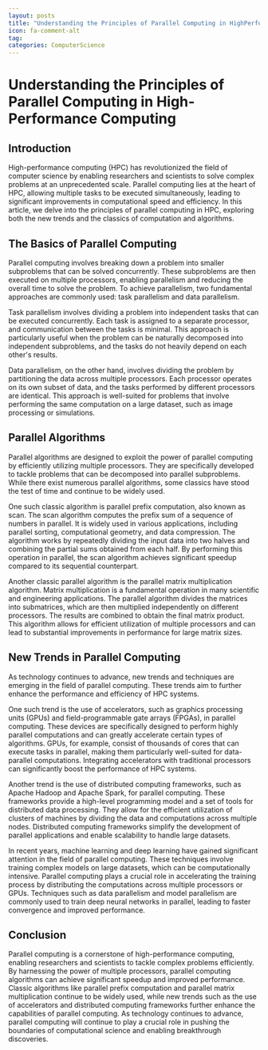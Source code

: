 ```yaml
---
layout: posts
title: "Understanding the Principles of Parallel Computing in HighPerformance Computing"
icon: fa-comment-alt
tag:      
categories: ComputerScience
---
```



# Understanding the Principles of Parallel Computing in High-Performance Computing

## Introduction
High-performance computing (HPC) has revolutionized the field of computer science by enabling researchers and scientists to solve complex problems at an unprecedented scale. Parallel computing lies at the heart of HPC, allowing multiple tasks to be executed simultaneously, leading to significant improvements in computational speed and efficiency. In this article, we delve into the principles of parallel computing in HPC, exploring both the new trends and the classics of computation and algorithms.

## The Basics of Parallel Computing
Parallel computing involves breaking down a problem into smaller subproblems that can be solved concurrently. These subproblems are then executed on multiple processors, enabling parallelism and reducing the overall time to solve the problem. To achieve parallelism, two fundamental approaches are commonly used: task parallelism and data parallelism.

Task parallelism involves dividing a problem into independent tasks that can be executed concurrently. Each task is assigned to a separate processor, and communication between the tasks is minimal. This approach is particularly useful when the problem can be naturally decomposed into independent subproblems, and the tasks do not heavily depend on each other's results.

Data parallelism, on the other hand, involves dividing the problem by partitioning the data across multiple processors. Each processor operates on its own subset of data, and the tasks performed by different processors are identical. This approach is well-suited for problems that involve performing the same computation on a large dataset, such as image processing or simulations.

## Parallel Algorithms
Parallel algorithms are designed to exploit the power of parallel computing by efficiently utilizing multiple processors. They are specifically developed to tackle problems that can be decomposed into parallel subproblems. While there exist numerous parallel algorithms, some classics have stood the test of time and continue to be widely used.

One such classic algorithm is parallel prefix computation, also known as scan. The scan algorithm computes the prefix sum of a sequence of numbers in parallel. It is widely used in various applications, including parallel sorting, computational geometry, and data compression. The algorithm works by repeatedly dividing the input data into two halves and combining the partial sums obtained from each half. By performing this operation in parallel, the scan algorithm achieves significant speedup compared to its sequential counterpart.

Another classic parallel algorithm is the parallel matrix multiplication algorithm. Matrix multiplication is a fundamental operation in many scientific and engineering applications. The parallel algorithm divides the matrices into submatrices, which are then multiplied independently on different processors. The results are combined to obtain the final matrix product. This algorithm allows for efficient utilization of multiple processors and can lead to substantial improvements in performance for large matrix sizes.

## New Trends in Parallel Computing
As technology continues to advance, new trends and techniques are emerging in the field of parallel computing. These trends aim to further enhance the performance and efficiency of HPC systems.

One such trend is the use of accelerators, such as graphics processing units (GPUs) and field-programmable gate arrays (FPGAs), in parallel computing. These devices are specifically designed to perform highly parallel computations and can greatly accelerate certain types of algorithms. GPUs, for example, consist of thousands of cores that can execute tasks in parallel, making them particularly well-suited for data-parallel computations. Integrating accelerators with traditional processors can significantly boost the performance of HPC systems.

Another trend is the use of distributed computing frameworks, such as Apache Hadoop and Apache Spark, for parallel computing. These frameworks provide a high-level programming model and a set of tools for distributed data processing. They allow for the efficient utilization of clusters of machines by dividing the data and computations across multiple nodes. Distributed computing frameworks simplify the development of parallel applications and enable scalability to handle large datasets.

In recent years, machine learning and deep learning have gained significant attention in the field of parallel computing. These techniques involve training complex models on large datasets, which can be computationally intensive. Parallel computing plays a crucial role in accelerating the training process by distributing the computations across multiple processors or GPUs. Techniques such as data parallelism and model parallelism are commonly used to train deep neural networks in parallel, leading to faster convergence and improved performance.

## Conclusion
Parallel computing is a cornerstone of high-performance computing, enabling researchers and scientists to tackle complex problems efficiently. By harnessing the power of multiple processors, parallel computing algorithms can achieve significant speedup and improved performance. Classic algorithms like parallel prefix computation and parallel matrix multiplication continue to be widely used, while new trends such as the use of accelerators and distributed computing frameworks further enhance the capabilities of parallel computing. As technology continues to advance, parallel computing will continue to play a crucial role in pushing the boundaries of computational science and enabling breakthrough discoveries.